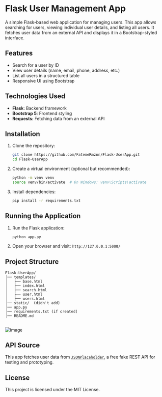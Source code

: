 # Flask User Management App

A simple Flask-based web application for managing users. This app allows searching for users, viewing individual user details, and listing all users. It fetches user data from an external API and displays it in a Bootstrap-styled interface.

## Features
- Search for a user by ID
- View user details (name, email, phone, address, etc.)
- List all users in a structured table
- Responsive UI using Bootstrap

## Technologies Used
- **Flask**: Backend framework
- **Bootstrap 5**: Frontend styling
- **Requests**: Fetching data from an external API

## Installation
1. Clone the repository:
   ```bash
   git clone https://github.com/FatemeRmznn/Flask-UserApp.git
   cd Flask-UserApp
   ```
2. Create a virtual environment (optional but recommended):
   ```bash
   python -m venv venv
   source venv/bin/activate  # On Windows: venv\Scripts\activate
   ```
3. Install dependencies:
   ```bash
   pip install -r requirements.txt
   ```

## Running the Application
1. Run the Flask application:
   ```bash
   python app.py
   ```
2. Open your browser and visit: `http://127.0.0.1:5000/`

## Project Structure
```
Flask-UserApp/
│── templates/
│   ├── base.html
│   ├── index.html
│   ├── search.html
│   ├── user.html
│   ├── users.html
│── static/  (didn't add)
│── app.py
│── requirements.txt (if created)
│── README.md
```
## 

![image](https://github.com/user-attachments/assets/d777c631-40c0-41a1-ac24-a64f0da4b9f4)

## API Source
This app fetches user data from [`JSONPlaceholder`](https://jsonplaceholder.typicode.com/users), a free fake REST API for testing and prototyping.

## License
This project is licensed under the MIT License.

